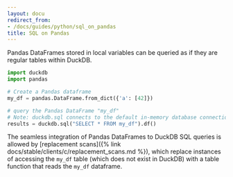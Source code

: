 ```yaml
---
layout: docu
redirect_from:
- /docs/guides/python/sql_on_pandas
title: SQL on Pandas
---
```


Pandas DataFrames stored in local variables can be queried as if they are regular tables within DuckDB.

```python
import duckdb
import pandas

# Create a Pandas dataframe
my_df = pandas.DataFrame.from_dict({'a': [42]})

# query the Pandas DataFrame "my_df"
# Note: duckdb.sql connects to the default in-memory database connection
results = duckdb.sql("SELECT * FROM my_df").df()
```

The seamless integration of Pandas DataFrames to DuckDB SQL queries is allowed by [replacement scans]({% link docs/stable/clients/c/replacement_scans.md %}), which replace instances of accessing the `my_df` table (which does not exist in DuckDB) with a table function that reads the `my_df` dataframe.
